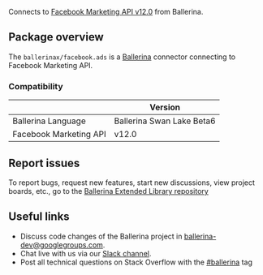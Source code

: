 Connects to [Facebook Marketing API v12.0](https://developers.facebook.com/docs/marketing-apis) from Ballerina.

## Package overview
The `ballerinax/facebook.ads` is a [Ballerina](https://ballerina.io/) connector connecting to Facebook Marketing API.

### Compatibility
|                           | Version                       |
|---------------------------|-------------------------------|
| Ballerina Language        | Ballerina Swan Lake Beta6     | 
| Facebook Marketing API    | v12.0                         |

## Report issues
To report bugs, request new features, start new discussions, view project boards, etc., go to the [Ballerina Extended Library repository](https://github.com/ballerina-platform/ballerina-extended-library)

## Useful links
- Discuss code changes of the Ballerina project in [ballerina-dev@googlegroups.com](mailto:ballerina-dev@googlegroups.com).
- Chat live with us via our [Slack channel](https://ballerina.io/community/slack/).
- Post all technical questions on Stack Overflow with the [#ballerina](https://stackoverflow.com/questions/tagged/ballerina) tag
